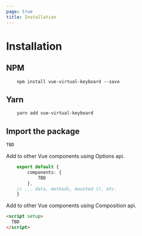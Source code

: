 ```yaml
---
page: true
title: Installation
---
```


# Installation

## NPM
```
	npm install vue-virtual-keyboard --save
```

## Yarn
```
    yarn add vue-virtual-keyboard
```

## Import the package

```typescript
TBD
```

Add to other Vue components using Options api.

```typescript
    export default {
        components: {
            TBD
        },
    // ... data, methods, mounted (), etc.
    }
```

Add to other Vue components using Composition api.

```html
<script setup>
  TBD
</script>
```
